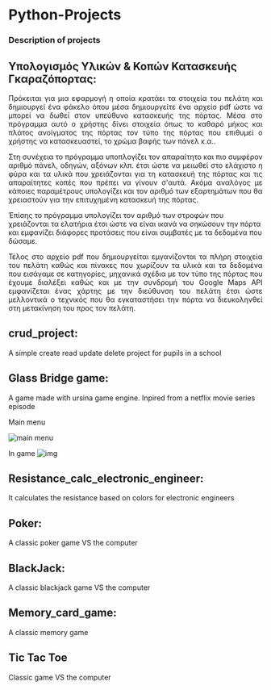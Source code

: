 # Python-Projects

### Description of projects

## Υπολογισμός Υλικών & Κοπών Κατασκευής Γκαραζόπορτας:
<p align="justify">Πρόκειται για μια εφαρμογή η οποία κρατάει τα στοιχεία του πελάτη και δημιουργεί ένα φάκελο όπου μέσα δημιουργείτε ένα αρχείο pdf ώστε να μπορεί να δωθεί στον υπεύθυνο κατασκευής της πόρτας. Μέσα στο πρόγραμμα αυτό ο χρήστης δίνει στοιχεία όπως το καθαρό μήκος και πλάτος ανοίγματος της πόρτας τον τύπο της πόρτας που επιθυμεί ο χρήστης να κατασκευαστεί, το χρώμα βαφής των πάνελ κ.α..<p/>
<p align="justify">Στη συνέχεια το πρόγραμμα υποπλογίζει τον απαραίτητο και πιο συμφέρον αριθμό πάνελ, οδηγών, αξόνων κλπ. έτσι ώστε να μειωθεί στο ελάχιστο η φύρα και τα υλικά που χρειάζονται για τη κατασκευή της πόρτας και τις απαραίτητες κοπές που πρέπει να γίνουν σ'αυτά. Ακόμα αναλόγος με κάποιες παραμέτρους υπολογίζει και τον αριθμό των εξαρτημάτων που θα χρειαστούν για την επιτυχημένη κατασκευή της πόρτας.<p/> Έπίσης το πρόγραμμα υπολογίζει τον αριθμό των στροφών που χρειάζονται τα ελατήρια έτσι ώστε να είναι ικανά να σηκώσουν την πόρτα και εμφανίζει διάφορες προτάσεις που είναι συμβατές με τα δεδομένα που δώσαμε.
<p align="justify">Τέλος στο αρχείο pdf που δημιουργείται εμγανίζονται τα πλήρη στοιχεία του πελάτη καθώς και πίνακες που χωρίζουν τα υλικά και τα δεδομένα που εισάγαμε σε κατηγορίες, μηχανικά σχέδια με τον τύπο της πόρτας που έχουμε διαλέξει καθώς και με την συνδρομή του Google Maps API εμφανίζεται ένας χάρτης με την διεύθυνση του πελάτη έτσι ώστε μελλοντικά ο τεχνικός που θα εγκαταστήσει την πόρτα να διευκοληνθεί στη μετακίνηση του προς τον πελάτη.<p/>

## crud_project:
A simple create read update delete project for pupils in a school

## Glass Bridge game:
A game made with ursina game engine. Inpired from a netflix movie series episode

Main menu

![main menu](https://user-images.githubusercontent.com/37002036/152234260-9b8a7cd1-f2c7-42a7-8ca6-b0e4a606e99a.png)

In game
![img](https://user-images.githubusercontent.com/37002036/152234168-d0b78060-d6e9-46d1-b280-2edb1f238610.png)


## Resistance_calc_electronic_engineer:
It calculates the resistance based on colors for electronic engineers

## Poker:
A classic poker game VS the computer

## BlackJack:
A classic blackjack game VS the computer

## Memory_card_game:
A classic memory game

## Tic Tac Toe
Classic game VS the computer 

